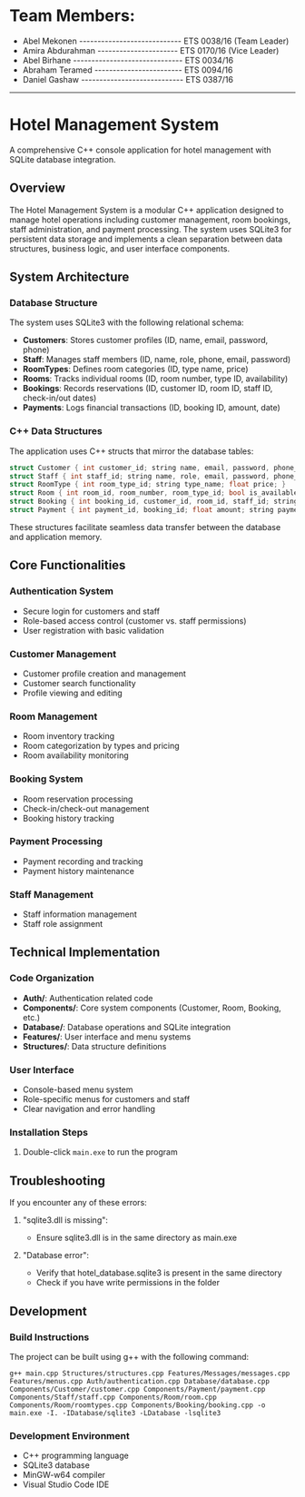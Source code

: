 # Team Members:
- Abel Mekonen ---------------------------- ETS 0038/16 (Team Leader)
- Amira Abdurahman ---------------------- ETS 0170/16 (Vice Leader)
- Abel Birhane ------------------------------ ETS 0034/16 
- Abraham Teramed  ------------------------ ETS 0094/16
- Daniel Gashaw ---------------------------- ETS 0387/16 

---


# Hotel Management System

A comprehensive C++ console application for hotel management with SQLite database integration.

## Overview

The Hotel Management System is a modular C++ application designed to manage hotel operations including customer management, room bookings, staff administration, and payment processing. The system uses SQLite3 for persistent data storage and implements a clean separation between data structures, business logic, and user interface components.

## System Architecture

### Database Structure

The system uses SQLite3 with the following relational schema:

- **Customers**: Stores customer profiles (ID, name, email, password, phone)
- **Staff**: Manages staff members (ID, name, role, phone, email, password)
- **RoomTypes**: Defines room categories (ID, type name, price)
- **Rooms**: Tracks individual rooms (ID, room number, type ID, availability)
- **Bookings**: Records reservations (ID, customer ID, room ID, staff ID, check-in/out dates)
- **Payments**: Logs financial transactions (ID, booking ID, amount, date)

### C++ Data Structures

The application uses C++ structs that mirror the database tables:

```cpp
struct Customer { int customer_id; string name, email, password, phone_number; }
struct Staff { int staff_id; string name, role, email, password, phone_number; }
struct RoomType { int room_type_id; string type_name; float price; }
struct Room { int room_id, room_number, room_type_id; bool is_available; }
struct Booking { int booking_id, customer_id, room_id, staff_id; string check_in, check_out; }
struct Payment { int payment_id, booking_id; float amount; string payment_date; }
```

These structures facilitate seamless data transfer between the database and application memory.

## Core Functionalities

### Authentication System
- Secure login for customers and staff
- Role-based access control (customer vs. staff permissions)
- User registration with basic validation

### Customer Management
- Customer profile creation and management
- Customer search functionality
- Profile viewing and editing

### Room Management
- Room inventory tracking
- Room categorization by types and pricing
- Room availability monitoring

### Booking System
- Room reservation processing
- Check-in/check-out management
- Booking history tracking

### Payment Processing
- Payment recording and tracking
- Payment history maintenance

### Staff Management
- Staff information management
- Staff role assignment

## Technical Implementation

### Code Organization
- **Auth/**: Authentication related code
- **Components/**: Core system components (Customer, Room, Booking, etc.)
- **Database/**: Database operations and SQLite integration
- **Features/**: User interface and menu systems
- **Structures/**: Data structure definitions

### User Interface
- Console-based menu system
- Role-specific menus for customers and staff
- Clear navigation and error handling


### Installation Steps
1. Double-click `main.exe` to run the program

## Troubleshooting

If you encounter any of these errors:

1. "sqlite3.dll is missing":
   - Ensure sqlite3.dll is in the same directory as main.exe

2. "Database error":
   - Verify that hotel_database.sqlite3 is present in the same directory
   - Check if you have write permissions in the folder

## Development

### Build Instructions
The project can be built using g++ with the following command:
```
g++ main.cpp Structures/structures.cpp Features/Messages/messages.cpp Features/menus.cpp Auth/authentication.cpp Database/database.cpp Components/Customer/customer.cpp Components/Payment/payment.cpp Components/Staff/staff.cpp Components/Room/room.cpp Components/Room/roomtypes.cpp Components/Booking/booking.cpp -o main.exe -I. -IDatabase/sqlite3 -LDatabase -lsqlite3
```

### Development Environment
- C++ programming language
- SQLite3 database
- MinGW-w64 compiler
- Visual Studio Code IDE
